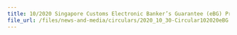 ```yaml
---
title: 10/2020 Singapore Customs Electronic Banker’s Guarantee (eBG) Programme 
file_url: /files/news-and-media/circulars/2020_10_30-Circular102020eBG.pdf(Ver2).pdf
--- 
```

